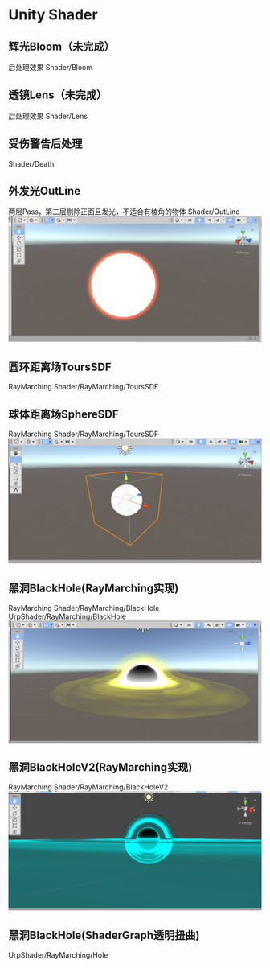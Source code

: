 # Unity Shader

## 辉光Bloom（未完成）
后处理效果
Shader/Bloom

## 透镜Lens（未完成）
后处理效果
Shader/Lens

## 受伤警告后处理
Shader/Death

## 外发光OutLine
两层Pass，第二层剔除正面且发光，不适合有棱角的物体
Shader/OutLine
![](imgs/2022-03-12-16-02-12.png)
## 圆环距离场ToursSDF
RayMarching
Shader/RayMarching/ToursSDF

## 球体距离场SphereSDF
RayMarching
Shader/RayMarching/ToursSDF
![](imgs/2022-03-12-15-59-06.png)

## 黑洞BlackHole(RayMarching实现)
RayMarching
Shader/RayMarching/BlackHole
UrpShader/RayMarching/BlackHole
![](imgs/2022-03-12-16-01-24.png)

## 黑洞BlackHoleV2(RayMarching实现)
RayMarching
Shader/RayMarching/BlackHoleV2
![](imgs/2022-03-12-16-00-53.png)

## 黑洞BlackHole(ShaderGraph透明扭曲)
UrpShader/RayMarching/Hole

